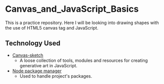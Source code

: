 # Canvas_and_JavaScript_Basics

This is a practice repository. Here I will be looking into drawing shapes with the use of HTML5 canvas tag and JavaScript.




## Technology Used

* [Canvas-sketch](https://github.com/mattdesl/canvas-sketch)
  * A loose collection of tools, modules and resources for creating generative art in JavaScript.
* [Node package manager](https://docs.npmjs.com/)
  * Used to handle project's packages.